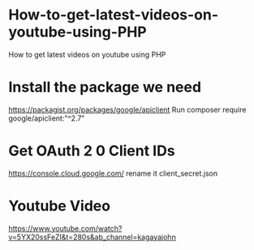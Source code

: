 # How-to-get-latest-videos-on-youtube-using-PHP
How to get latest videos on youtube using PHP

# Install the package we need 
https://packagist.org/packages/google/apiclient
Run  composer require google/apiclient:"^2.7" 

# Get OAuth 2 0 Client IDs
https://console.cloud.google.com/
 rename it client_secret.json


# Youtube Video 
https://www.youtube.com/watch?v=5YX20ssFeZI&t=280s&ab_channel=kagayajohn
